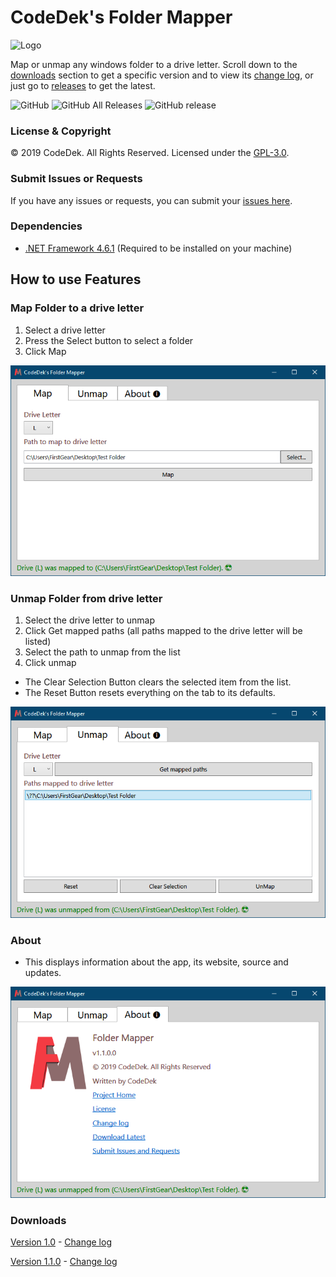 # CodeDek's Folder Mapper
![Logo](art/ic_folder_mapper.ico)

Map or unmap any windows folder to a drive letter.
Scroll down to the [downloads](#downloads) section to get a specific version and to view its [change log](#downloads), or just go to [releases](https://github.com/codedek/CodeDek.FolderMapper/releases) to get the latest.

![GitHub](https://img.shields.io/github/license/codedek/CodeDek.FolderMapper.svg)
![GitHub All Releases](https://img.shields.io/github/downloads/codedek/CodeDek.FolderMapper/total.svg)
![GitHub release](https://img.shields.io/github/release/codedek/codedek.foldermapper.svg)

### License & Copyright
© 2019 CodeDek. All Rights Reserved.
Licensed under the [GPL-3.0](LICENSE).

### Submit Issues or Requests
If you have any issues or requests, you can submit your [issues here](https://github.com/codedek/CodeDek.FolderMapper/issues).

### Dependencies
- [.NET Framework 4.6.1](https://dotnet.microsoft.com/download/dotnet-framework/net48) (Required to be installed on your machine)

## How to use Features

### Map Folder to a drive letter
1. Select a drive letter
2. Press the Select button to select a folder
3. Click Map

![Figure 1 Map a folder](art/map.png)


### Unmap Folder from drive letter
1. Select the drive letter to unmap
2. Click Get mapped paths (all paths mapped to the drive letter will be listed)
3. Select the path to unmap from the list
4. Click unmap

- The Clear Selection Button clears the selected item from the list.
- The Reset Button resets everything on the tab to its defaults.

![Figure 2 Unmap a folder](art/unmap.png)


### About
- This displays information about the app, its website, source and updates.

![Figure 3 About Folder Mapper](art/about.png)

### Downloads
[Version 1.0](https://github.com/codedek/CodeDek.FolderMapper/releases/tag/v1.0) - [Change log](CHANGELOG.md)

[Version 1.1.0](https://github.com/codedek/CodeDek.FolderMapper/releases/tag/v1.1.0) - [Change log](CHANGELOG.md)
